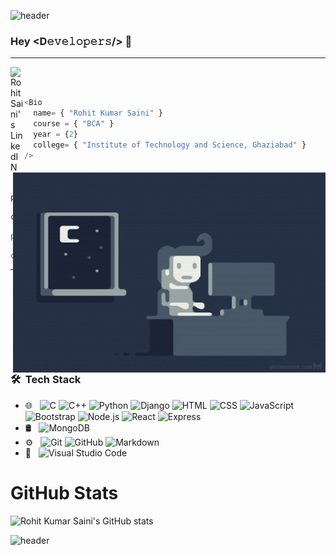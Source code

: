 ![header](https://capsule-render.vercel.app/api?type=wave&color=gradient&height=300&section=header&text=Rohit%20Kumar%20Saini&fontSize=90)
### Hey <D𝚎𝚟𝚎𝚕𝚘𝚙𝚎𝚛𝚜/> 👋
------------------
 
<a href="https://www.linkedin.com/in/rohit-kumar-saini/">
  <img align="left" alt="Rohit Saini's LinkedIN" width="22px" src="https://raw.githubusercontent.com/peterthehan/peterthehan/master/assets/linkedin.svg" />
</a><br><br>


```js
<Bio 
  name= { "Rohit Kumar Saini" }
  course = { "BCA" }
  year = {2}
  college= { "Institute of Technology and Science, Ghaziabad" } 
/>
```

<img align="right" alt="Coding" src="https://github.com/rockingrohit9639/rockingrohit9639/blob/main/coding.gif" width="500" height="320" /><br>

```c
printf("Currently learning %s", "ExpressJs");
```
```c++
cout<<"Passionate "<< FullStackDeveloper <<endl;
```
```python
print(f"Country : {India}")
```
```js
console.log(`Get Set Code !!!`);
```
------------------


### 🛠 &nbsp;Tech Stack

- 🌐 &nbsp;
  ![C](https://img.shields.io/badge/-C%20Language-333333?style=flat&logo=c)
  ![C++](https://img.shields.io/badge/-C++%20-333333?style=flat&logo=c++)
  ![Python](https://img.shields.io/badge/-Python%20-333333?style=flat&logo=python)
  ![Django](https://img.shields.io/badge/-Django%20-333333?style=flat&logo=django)
  ![HTML](https://img.shields.io/badge/-HTML-333333?style=flat&logo=HTML5)
  ![CSS](https://img.shields.io/badge/-CSS-333333?style=flat&logo=CSS3&logoColor=1572B6)
  ![JavaScript](https://img.shields.io/badge/-JavaScript-333333?style=flat&logo=javascript)
  ![Bootstrap](https://img.shields.io/badge/-Bootstrap-333333?style=flat&logo=bootstrap&logoColor=563D7C)
  ![Node.js](https://img.shields.io/badge/-Node.js-333333?style=flat&logo=node.js)
  ![React](https://img.shields.io/badge/-React-333333?style=flat&logo=react)
  ![Express](https://img.shields.io/badge/-Express%20-333333?style=flat&logo=express)
- 🛢 &nbsp;
  ![MongoDB](https://img.shields.io/badge/-MongoDB-333333?style=flat&logo=mongodb)
- ⚙️ &nbsp;
  ![Git](https://img.shields.io/badge/-Git-333333?style=flat&logo=git)
  ![GitHub](https://img.shields.io/badge/-GitHub-333333?style=flat&logo=github)
  ![Markdown](https://img.shields.io/badge/-Markdown-333333?style=flat&logo=markdown)
- 🔧 &nbsp;
  ![Visual Studio Code](https://img.shields.io/badge/-Visual%20Studio%20Code-333333?style=flat&logo=visual-studio-code&logoColor=007ACC)

# GitHub Stats
![Rohit Kumar Saini's GitHub stats](https://github-readme-stats.vercel.app/api?username=rockingrohit9639)

![header](https://capsule-render.vercel.app/api?type=wave&color=gradient&height=300&section=footer&fontSize=90)
